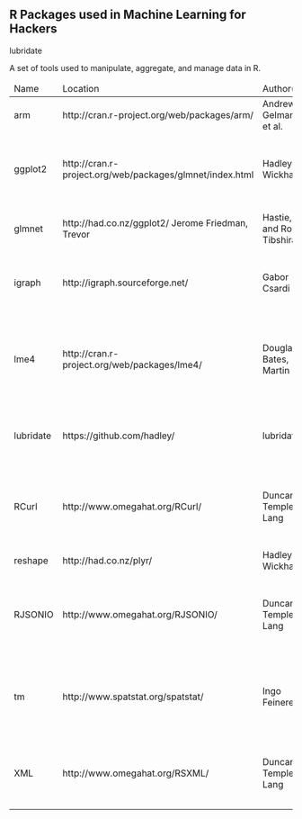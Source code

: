R Packages used in Machine Learning for Hackers
-------------------

lubridate

<table>
<thead><td>Name </td><td>Location </td><td>Author(s)</td><td> Description and use</td></thead>

<tr>
  <td>arm</td>
  <td> http://cran.r-project.org/web/packages/arm/</td>
  <td>Andrew Gelman, et al.</td>
  <td> Package for doing multilevel/hierarchical regression models.</td>
</tr>
<tr>
  <td>ggplot2</td>
  <td>http://cran.r-project.org/web/packages/glmnet/index.html</td>
  <td>Hadley Wickham</td>
  <td>An implementation of the grammar of graphics in R. The premier package for creating highquality graphics.</td>
</tr>
<tr>
  <td>glmnet</td>
  <td>http://had.co.nz/ggplot2/ Jerome Friedman, Trevor</td>
  <td>Hastie, and Rob Tibshirani</td>
  <td>Lasso and elastic-net regularized generalized linear models.</td>
</tr>
<tr>
  <td>igraph</td>
  <td>http://igraph.sourceforge.net/</td>
  <td> Gabor Csardi</td>
  <td>Routines for simple graphs and network analysis. Used for representing social networks.</td>
</tr>
<tr>
  <td>lme4</td>
  <td>http://cran.r-project.org/web/packages/lme4/</td>
  <td>Douglas Bates, Martin</td>
  <td>Maechler, and Ben Bolker</td>
  <td>Provides functions for creating linear and generalized mixed-effects models.</td>
</tr>
<tr>
  <td>lubridate</td>
  <td>https://github.com/hadley/</td>
  <td>lubridate</td>
  <td>Hadley Wickham Provides convenience function to making working with dates in R easier.</td>
</tr>
<tr>
  <td>RCurl</td>
  <td>http://www.omegahat.org/RCurl/</td>
  <td>Duncan Temple Lang</td>
  <td>Provides an R interface to the libcurl library for interacting with the HTTP protocol. Used to import raw data from the Web.</td>
</tr>
<tr>
  <td>reshape</td>
  <td>http://had.co.nz/plyr/</td>
  <td>Hadley Wickham</td>
  </td>A set of tools used to manipulate, aggregate, and manage data in R.</td>
</tr>
<tr>
  <td>RJSONIO</td>
  <td>http://www.omegahat.org/RJSONIO/</td>
  <td>Duncan Temple Lang</td>
  <td>Provides functions for reading and writing JavaScript Object Notation (JSON). Used to parse data from web-based APIs.</td>
</tr>
<tr>
  <td>tm</td>
  <td>http://www.spatstat.org/spatstat/</td>
  <td>Ingo Feinerer</td>
  <td>A collection of functions for performing text mining in R. Used to work with unstructured text data.</td>
</tr>
<tr>
  <td>XML</td>
  <td>http://www.omegahat.org/RSXML/</td>
  <td>Duncan Temple Lang</td>
  <td>Provides the facility to parse XML and HTML documents. Used to extract structured data
from the Web.
</table>
